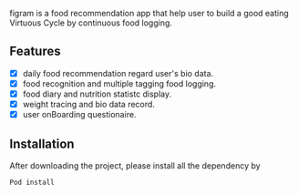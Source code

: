figram is a food recommendation app that help user to build a good eating Virtuous Cycle by continuous food logging.

## Features

- [x] daily food recommendation regard user's bio data.
- [x] food recognition and multiple tagging food logging.
- [x] food diary and nutrition statistc display.
- [x] weight tracing and bio data record.
- [x] user onBoarding questionaire.

## Installation

After downloading the project, please install all the dependency by
```bash
Pod install
```
